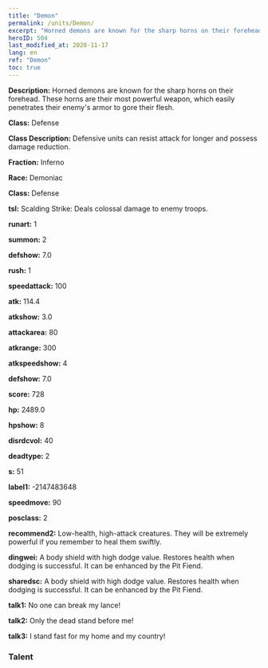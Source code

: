 ```yaml
---
title: "Demon"
permalink: /units/Demon/
excerpt: "Horned demons are known for the sharp horns on their forehead. These horns are their most powerful weapon, which easily penetrates their enemy's armor to gore their flesh."
heroID: 504
last_modified_at: 2020-11-17
lang: en
ref: "Demon"
toc: true
---
```

 **Description:** Horned demons are known for the sharp horns on their forehead. These horns are their most powerful weapon, which easily penetrates their enemy's armor to gore their flesh.

 **Class:** Defense

 **Class Description:** Defensive units can resist attack for longer and possess damage reduction.

 **Fraction:** Inferno

 **Race:** Demoniac

 **Class:** Defense

 **tsl:** Scalding Strike: Deals colossal damage to enemy troops.

 **runart:** 1

 **summon:** 2

 **defshow:** 7.0

 **rush:** 1

 **speedattack:** 100

 **atk:** 114.4

 **atkshow:** 3.0

 **attackarea:** 80

 **atkrange:** 300

 **atkspeedshow:** 4

 **defshow:** 7.0

 **score:** 728

 **hp:** 2489.0

 **hpshow:** 8

 **disrdcvol:** 40

 **deadtype:** 2

 **s:** 51

 **label1:** -2147483648

 **speedmove:** 90

 **posclass:** 2

 **recommend2:** Low-health, high-attack creatures. They will be extremely powerful if you remember to heal them swiftly.

 **dingwei:** A body shield with high dodge value. Restores health when dodging is successful. It can be enhanced by the Pit Fiend.

 **sharedsc:** A body shield with high dodge value. Restores health when dodging is successful. It can be enhanced by the Pit Fiend.

 **talk1:** No one can break my lance!

 **talk2:** Only the dead stand before me!

 **talk3:** I stand fast for my home and my country!

### Talent
